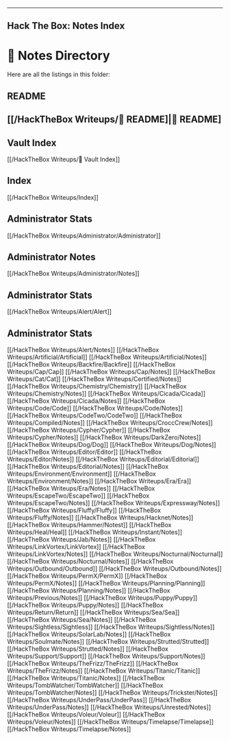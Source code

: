 
---
Hack The Box: Notes Index
---

# 📂 Notes Directory

Here are all the listings in this folder:

README
--
## [[/HackTheBox Writeups/🧭 README]|🧭 README]

Vault Index
---
[[/HackTheBox Writeups/🏦 Vault Index]]

Index
--
[[/HackTheBox Writeups/Index]]

Administrator Stats
--
[[/HackTheBox Writeups/Administrator/Administrator]]

Administrator Notes
--
[[/HackTheBox Writeups/Administrator/Notes]]

Administrator Stats
---
[[/HackTheBox Writeups/Alert/Alert]]

Administrator Stats
---
[[/HackTheBox Writeups/Alert/Notes]]
[[/HackTheBox Writeups/Artificial/Artificial]]
[[/HackTheBox Writeups/Artificial/Notes]]
[[/HackTheBox Writeups/Backfire/Backfire]]
[[/HackTheBox Writeups/Cap/Cap]]
[[/HackTheBox Writeups/Cap/Notes]]
[[/HackTheBox Writeups/Cat/Cat]]
[[/HackTheBox Writeups/Certified/Notes]]
[[/HackTheBox Writeups/Chemistry/Chemistry]]
[[/HackTheBox Writeups/Chemistry/Notes]]
[[/HackTheBox Writeups/Cicada/Cicada]]
[[/HackTheBox Writeups/Cicada/Notes]]
[[/HackTheBox Writeups/Code/Code]]
[[/HackTheBox Writeups/Code/Notes]]
[[/HackTheBox Writeups/CodeTwo/CodeTwo]]
[[/HackTheBox Writeups/Compiled/Notes]]
[[/HackTheBox Writeups/CroccCrew/Notes]]
[[/HackTheBox Writeups/Cypher/Cypher]]
[[/HackTheBox Writeups/Cypher/Notes]]
[[/HackTheBox Writeups/DarkZero/Notes]]
[[/HackTheBox Writeups/Dog/Dog]]
[[/HackTheBox Writeups/Dog/Notes]]
[[/HackTheBox Writeups/Editor/Editor]]
[[/HackTheBox Writeups/Editor/Notes]]
[[/HackTheBox Writeups/Editorial/Editorial]]
[[/HackTheBox Writeups/Editorial/Notes]]
[[/HackTheBox Writeups/Environment/Environment]]
[[/HackTheBox Writeups/Environment/Notes]]
[[/HackTheBox Writeups/Era/Era]]
[[/HackTheBox Writeups/Era/Notes]]
[[/HackTheBox Writeups/EscapeTwo/EscapeTwo]]
[[/HackTheBox Writeups/EscapeTwo/Notes]]
[[/HackTheBox Writeups/Expressway/Notes]]
[[/HackTheBox Writeups/Fluffy/Fluffy]]
[[/HackTheBox Writeups/Fluffy/Notes]]
[[/HackTheBox Writeups/Hacknet/Notes]]
[[/HackTheBox Writeups/Hammer/Notest]]
[[/HackTheBox Writeups/Heal/Heal]]
[[/HackTheBox Writeups/Instant/Notes]]
[[/HackTheBox Writeups/Jab/Notes]]
[[/HackTheBox Writeups/LinkVortex/LinkVortex]]
[[/HackTheBox Writeups/LinkVortex/Notes]]
[[/HackTheBox Writeups/Nocturnal/Nocturnal]]
[[/HackTheBox Writeups/Nocturnal/Notes]]
[[/HackTheBox Writeups/Outbound/Outbound]]
[[/HackTheBox Writeups/Outbound/Notes]]
[[/HackTheBox Writeups/PermX/PermX]]
[[/HackTheBox Writeups/PermX/Notes]]
[[/HackTheBox Writeups/Planning/Planning]]
[[/HackTheBox Writeups/Planning/Notes]]
[[/HackTheBox Writeups/Previous/Notes]]
[[/HackTheBox Writeups/Puppy/Puppy]]
[[/HackTheBox Writeups/Puppy/Notes]]
[[/HackTheBox Writeups/Return/Return]]
[[/HackTheBox Writeups/Sea/Sea]]
[[/HackTheBox Writeups/Sea/Notes]]
[[/HackTheBox Writeups/Sightless/Sightless]]
[[/HackTheBox Writeups/Sightless/Notes]]
[[/HackTheBox Writeups/SolarLab/Notes]]
[[/HackTheBox Writeups/Soulmate/Notes]]
[[/HackTheBox Writeups/Strutted/Strutted]]
[[/HackTheBox Writeups/Strutted/Notes]]
[[/HackTheBox Writeups/Support/Support]]
[[/HackTheBox Writeups/Support/Notes]]
[[/HackTheBox Writeups/TheFrizz/TheFrizz]]
[[/HackTheBox Writeups/TheFrizz/Notes]]
[[/HackTheBox Writeups/Titanic/Titanic]]
[[/HackTheBox Writeups/Titanic/Notes]]
[[/HackTheBox Writeups/TombWatcher/TombWatcher]]
[[/HackTheBox Writeups/TombWatcher/Notes]]
[[/HackTheBox Writeups/Trickster/Notes]]
[[/HackTheBox Writeups/UnderPass/UnderPass]]
[[/HackTheBox Writeups/UnderPass/Notes]]
[[/HackTheBox Writeups/Unrested/Notes]]
[[/HackTheBox Writeups/Voleur/Voleur]]
[[/HackTheBox Writeups/Voleur/Notes]]
[[/HackTheBox Writeups/Timelapse/Timelapse]]
[[/HackTheBox Writeups/Timelapse/Notes]]


